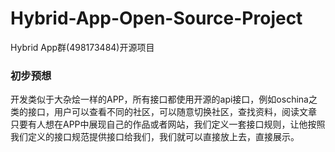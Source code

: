 # Hybrid-App-Open-Source-Project
Hybrid App群(498173484)开源项目

### 初步预想
开发类似于大杂烩一样的APP，所有接口都使用开源的api接口，例如oschina之类的接口，用户可以查看不同的社区，可以随意切换社区，查找资料，阅读文章
只要有人想在APP中展现自己的作品或者网站，我们定义一套接口规则，让他按照我们定义的接口规范提供接口给我们，我们就可以直接放上去，直接展示。
